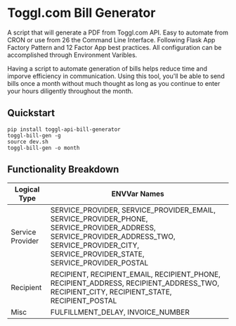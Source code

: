 # Toggl.com Bill Generator

A script that will generate a PDF from Toggl.com API. Easy to automate from CRON or use from
26 the Command Line Interface. Following Flask App Factory Pattern and 12 Factor App best practices. All configuration
can be accomplished through Environment Varibles.

Having a script to automate generation of bills helps reduce time and imporve
efficiency in communication. Using this tool, you'll be able to send bills once
a month without much thought as long as you continue to enter your hours
diligently throughout the month.

## Quickstart

```
pip install toggl-api-bill-generator
toggl-bill-gen -g
source dev.sh
toggl-bill-gen -o month
```

## Functionality Breakdown

| Logical Type | ENVVar Names|
| --- | --- |
| Service Provider| SERVICE_PROVIDER, SERVICE_PROVIDER_EMAIL, SERVICE_PROVIDER_PHONE, SERVICE_PROVIDER_ADDRESS, SERVICE_PROVIDER_ADDRESS_TWO, SERVICE_PROVIDER_CITY, SERVICE_PROVIDER_STATE, SERVICE_PROVIDER_POSTAL|
| Recipient| RECIPIENT, RECIPIENT_EMAIL, RECIPIENT_PHONE, RECIPIENT_ADDRESS, RECIPIENT_ADDRESS_TWO, RECIPIENT_CITY, RECIPIENT_STATE, RECIPIENT_POSTAL|
| Misc| FULFILLMENT_DELAY, INVOICE_NUMBER |
